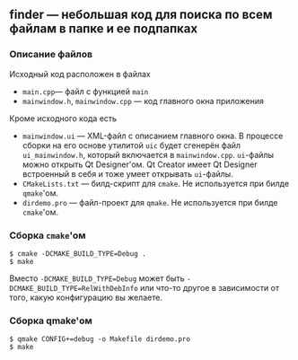 finder — небольшая код для поиска по всем файлам в папке и ее подпапках
-------------------------------------------------------

### Описание файлов

Исходный код расположен в файлах
 - `main.cpp`— файл с функцией `main`
 - `mainwindow.h`, `mainwindow.cpp` — код главного окна приложения
 
 Кроме исходного кода есть
 - `mainwindow.ui` — XML-файл с описанием главного окна. В процессе сборки на его основе утилитой `uic` будет сгенерён файл `ui_mainwindow.h`, который включается в `mainwindow.cpp`. `ui`-файлы можно открыть Qt Designer'ом. Qt Creator имеет Qt Designer встроенный в себя и тоже умеет открывать `ui`-файлы.
 - `CMakeLists.txt` — билд-скрипт для `cmake`.  Не используется при билде `qmake`'ом.
 - `dirdemo.pro` — файл-проект для `qmake`. Не используется при билде `cmake`'ом.

### Сборка `cmake`'ом

    $ cmake -DCMAKE_BUILD_TYPE=Debug .
    $ make

Вместо `-DCMAKE_BUILD_TYPE=Debug` может быть `-DCMAKE_BUILD_TYPE=RelWithDebInfo` или что-то другое в зависимости от того, какую конфигурацию вы желаете.

### Сборка qmake'ом

    $ qmake CONFIG+=debug -o Makefile dirdemo.pro
    $ make
